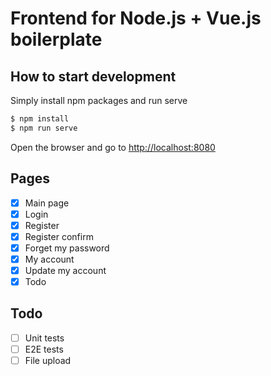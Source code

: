 # Frontend for Node.js + Vue.js boilerplate

## How to start development

Simply install npm packages and run serve

```bash
$ npm install
$ npm run serve
```

Open the browser and go to [http://localhost:8080](http://localhost:8080)

## Pages

- [x] Main page
- [x] Login
- [x] Register
- [x] Register confirm
- [x] Forget my password
- [x] My account
- [x] Update my account
- [x] Todo

## Todo

- [ ] Unit tests
- [ ] E2E tests
- [ ] File upload
